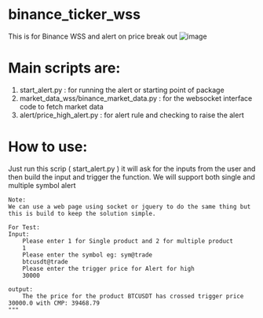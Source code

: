 # binance_ticker_wss
This is for Binance WSS and alert on price break out
![image](https://user-images.githubusercontent.com/53426805/162854675-5ed17a72-f1cc-46b2-bc3c-a745a3fa1937.png)




# Main scripts are:
1. start_alert.py : for running the alert or starting point of package
2. market_data_wss/binance_market_data.py : for the websocket interface code to fetch market data
3. alert/price_high_alert.py : for alert rule and checking to raise the alert

# How to use:
Just run this scrip ( start_alert.py ) it will ask for the inputs from the user and then build the input and trigger the function.
    We will support both single and multiple symbol alert
    
    Note: 
    We can use a web page using socket or jquery to do the same thing but this is build to keep the solution simple.
    
    For Test:
    Input:
        Please enter 1 for Single product and 2 for multiple product 
        1
        Please enter the symbol eg: sym@trade 
        btcusdt@trade
        Please enter the trigger price for Alert for high 
        30000
    
    output: 
        The the price for the product BTCUSDT has crossed trigger price 30000.0 with CMP: 39468.79
    """
